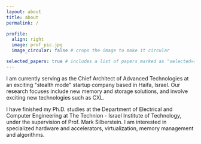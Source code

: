 ```yaml
---
layout: about
title: about
permalink: /

profile:
  align: right
  image: prof_pic.jpg
  image_circular: false # crops the image to make it circular

selected_papers: true # includes a list of papers marked as "selected={true}"
---
```

I am currently serving as the Chief Architect of Advanced Technologies at an exciting "stealth mode" startup company based in Haifa, Israel. Our research focuses include new memory and storage solutions, and involve exciting new technologies such as CXL.

I have finished my Ph.D. studies at the Department of Electrical and Computer Engineering at The Technion - Israel Institute of Technology, under the supervision of Prof. Mark Silberstein. I am interested in specialized hardware and accelerators, virtualization, memory management and algorithms.
